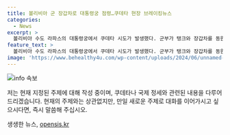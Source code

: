 ```yaml
---
title: 볼리비아 군 장갑차로 대통령궁 점령…쿠데타 현장 브레이킹뉴스
categories:
  - News
excerpt: >
  볼리비아 수도 라파스의 대통령궁에서 쿠데타 시도가 발생했다. 군부가 탱크와 장갑차를 동원하면서 대통령 아르세는 국민들에게 민주주의를 지키기 위해 항거를 촉구했고, 군부는 무너진 조국을 되찾을 것이라고 선언했다. 대통령과 군 부대는 대응하며 국내 정치적 긴장이 고조되고 있다. 후안 호세 수니 장군의 행동으로 모랄레스 전 대통령과의 정치적 갈등도 불거지고 있다.
feature_text: >
  볼리비아 수도 라파스의 대통령궁에서 쿠데타 시도가 발생했다. 군부가 탱크와 장갑차를 동원하면서 대통령 아르세는 국민들에게 민주주의를 지키기 위해 항거를 촉구했고, 군부는 무너진 조국을 되찾을 것이라고 선언했다. 대통령과 군 부대는 대응하며 국내 정치적 긴장이 고조되고 있다. 후안 호세 수니 장군의 행동으로 모랄레스 전 대통령과의 정치적 갈등도 불거지고 있다.
image: 'https://www.behealthy4u.com/wp-content/uploads/2024/06/unnamed-file.png'
---
```


<p><img src="https://www.behealthy4u.com/wp-content/uploads/2024/06/unnamed-file.png" alt="info 속보" /></p>

<p>저는 현재 지정된 주제에 대해 작성 중이며, 쿠데타나 국제 정세와 관련된 내용을 다루어 드리겠습니다. 현재의 주제와는 상관없지만, 만일 새로운 주제로 대화를 이어가시고 싶으시다면, 즉시 말씀해 주십시오.</p>
생생한 뉴스, <a href="https://opensis.kr" rel="dofollow">opensis.kr</a>


